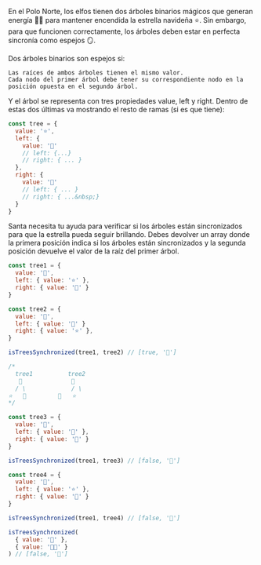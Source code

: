 En el Polo Norte, los elfos tienen dos árboles binarios mágicos que generan energía 🌲🌲 para mantener encendida la estrella navideña ⭐️. Sin embargo, para que funcionen correctamente, los árboles deben estar en perfecta sincronía como espejos 🪞.

Dos árboles binarios son espejos si:

    Las raíces de ambos árboles tienen el mismo valor.
    Cada nodo del primer árbol debe tener su correspondiente nodo en la posición opuesta en el segundo árbol.

Y el árbol se representa con tres propiedades value, left y right. Dentro de estas dos últimas va mostrando el resto de ramas (si es que tiene):

```js
const tree = {
  value: '⭐️',
  left: {
    value: '🎅'
    // left: {...}
    // right: { ... }
  },
  right: {
    value: '🎁'
    // left: { ... }
    // right: { ...&nbsp;}
  }
}
```

Santa necesita tu ayuda para verificar si los árboles están sincronizados para que la estrella pueda seguir brillando. Debes devolver un array donde la primera posición indica si los árboles están sincronizados y la segunda posición devuelve el valor de la raíz del primer árbol.

```js
const tree1 = {
  value: '🎄',
  left: { value: '⭐' },
  right: { value: '🎅' }
}

const tree2 = {
  value: '🎄',
  left: { value: '🎅' }
  right: { value: '⭐' },
}

isTreesSynchronized(tree1, tree2) // [true, '🎄']

/*
  tree1          tree2
   🎄              🎄
  / \             / \
⭐   🎅         🎅   ⭐
*/

const tree3 = {
  value: '🎄',
  left: { value: '🎅' },
  right: { value: '🎁' }
}

isTreesSynchronized(tree1, tree3) // [false, '🎄']

const tree4 = {
  value: '🎄',
  left: { value: '⭐' },
  right: { value: '🎅' }
}

isTreesSynchronized(tree1, tree4) // [false, '🎄']

isTreesSynchronized(
  { value: '🎅' },
  { value: '🧑‍🎄' }
) // [false, '🎅']
```